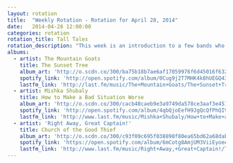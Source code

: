 ```yaml
---
layout: rotation
title:  "Weekly Rotation - Rotation for April 28, 2014"
date:   2014-04-28 12:00:00
categories: rotation
rotation_title: Tall Tales
rotation_description: "This week is an introduction to a few bands who are all about telling great stories. Whether that be the recollections of a troubled sailor, a vengeful child, or piecing together last night after a lot too many."
albums:
  - artist: The Mountain Goats
    title: The Sunset Tree
    album_art: 'http://o.scdn.co/300/ba75b18b7ae6af17059976f6d45016f632064ee3'
    spotify_link: 'http://open.spotify.com/album/0Cug9j2T7MHK4k8hUEGQ43'
    lastfm_link: 'http://last.fm/music/The+Mountain+Goats/The+Sunset+Tree'
  - artist: Mishka Shubaly
    title: How to Make a Bad Situation Worse
    album_art: 'http://o.scdn.co/300/cacb48caeb9e3a9749da578ce3aaf3e4513d6d3f'
    spotify_link: 'http://open.spotify.com/album/4qbQjoEefH9JgQcQfPhQIV'
    lastfm_link: 'http://www.last.fm/music/Mishka+Shubaly/How+to+Make+a+Bad+Situation+Worse'
  - artist: 'Right Away, Great Captain!'
    title: Church of the Good Thief
    album_art: 'http://o.scdn.co/300/c93f09c695f038898f80ea65bd62a68dab214cb0'
    spotify_link: 'https://open.spotify.com/album/6mCotg8AmjUM3ViiEyoeew'
    lastfm_link: 'http://www.last.fm/music/Right+Away,+Great+Captain!/The+Church+Of+The+Good+Thief'
---
```

